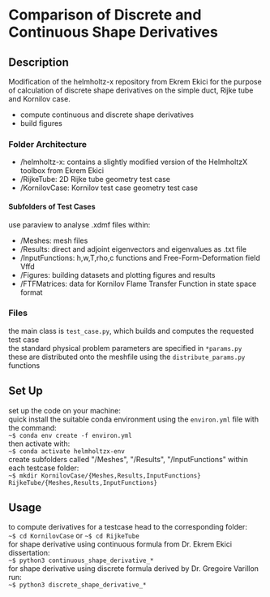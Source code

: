 
# Comparison of Discrete and Continuous Shape Derivatives

## Description
Modification of the helmholtz-x repository from Ekrem Ekici for the purpose of calculation of discrete shape derivatives on the simple duct, Rijke tube and Kornilov case.  
- compute continuous and discrete shape derivatives
- build figures
### Folder Architecture
- /helmholtz-x: contains a slightly modified version of the HelmholtzX toolbox from Ekrem Ekici
- /RijkeTube: 2D Rijke tube geometry test case
- /KornilovCase: Kornilov test case geometry test case
#### Subfolders of Test Cases
use paraview to analyse .xdmf files within:
- /Meshes: mesh files
- /Results: direct and adjoint eigenvectors and eigenvalues as .txt file
- /InputFunctions: h,w,T,rho,c functions and Free-Form-Deformation field Vffd
- /Figures: building datasets and plotting figures and results
- /FTFMatrices: data for Kornilov Flame Transfer Function in state space format
### Files
the main class is `test_case.py`, which builds and computes the requested test case  
the standard physical problem parameters are specified in `*params.py`  
these are distributed onto the meshfile using the `distribute_params.py` functions  

## Set Up
set up the code on your machine:  
quick install the suitable conda environment using the `environ.yml` file with the command:  
`~$ conda env create -f environ.yml`  
then activate with:  
`~$ conda activate helmholtzx-env`  
create subfolders called "/Meshes", "/Results", "/InputFunctions" within each testcase folder:  
`~$ mkdir KornilovCase/{Meshes,Results,InputFunctions} RijkeTube/{Meshes,Results,InputFunctions}`  

## Usage
to compute derivatives for a testcase head to the corresponding folder:  
`~$ cd KornilovCase` or `~$ cd RijkeTube`  
for shape derivative using continuous formula from Dr. Ekrem Ekici dissertation:  
`~$ python3 continuous_shape_derivative_*`  
for shape derivative using discrete formula derived by Dr. Gregoire Varillon run:  
`~$ python3 discrete_shape_derivative_*`  
